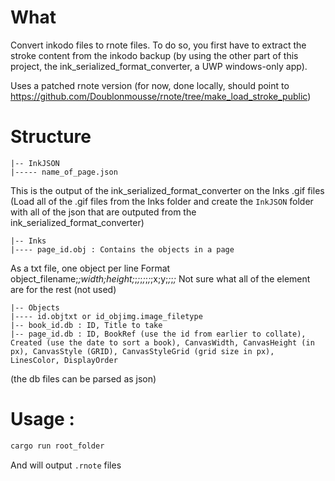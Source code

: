 # What

Convert inkodo files to rnote files. To do so, you first have to extract the stroke content from the inkodo backup (by using the other part of this project, the ink_serialized_format_converter, a UWP windows-only app).

Uses a patched rnote version (for now, done locally, should point to https://github.com/Doublonmousse/rnote/tree/make_load_stroke_public)

# Structure 

```
|-- InkJSON
|----- name_of_page.json
```
This is the output of the ink_serialized_format_converter on the Inks .gif files (Load all of the .gif files from the Inks folder and create the `InkJSON` folder with all of the json that are outputed from the ink_serialized_format_converter)
```
|-- Inks
|---- page_id.obj : Contains the objects in a page
```
As a txt file, one object per line
Format
object_filename;*;width;height;*;*;*;*;*;*;*;x;y;*;*;*;*
Not sure what all of the element are for the rest (not used)
```
|-- Objects
|---- id.objtxt or id_objimg.image_filetype
|-- book_id.db : ID, Title to take
|-- page_id.db : ID, BookRef (use the id from earlier to collate), Created (use the date to sort a book), CanvasWidth, CanvasHeight (in px), CanvasStyle (GRID), CanvasStyleGrid (grid size in px), LinesColor, DisplayOrder
```
(the db files can be parsed as json)

# Usage : 

```bash
cargo run root_folder 
```
And will output `.rnote` files
